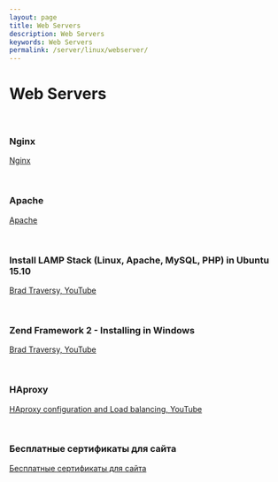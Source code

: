 ```yaml
---
layout: page
title: Web Servers
description: Web Servers
keywords: Web Servers
permalink: /server/linux/webserver/
---
```


# Web Servers

<br/>

### Nginx

[Nginx](/server/linux/webserver/nginx/)

<br/>

### Apache

[Apache](/server/linux/webserver/apache/)

<br/>

### Install LAMP Stack (Linux, Apache, MySQL, PHP) in Ubuntu 15.10

[Brad Traversy, YouTube](https://www.youtube.com/watch?v=vazRx1Ei8VA)

<br/>

### Zend Framework 2 - Installing in Windows

[Brad Traversy, YouTube](http://www.youtube.com/watch?v=NJVS5yt5fHw)

<br/>

### HAproxy

[HAproxy configuration and Load balancing, YouTube](https://www.youtube.com/watch?v=L6U0PcESQ4Y)

<br/>

### Бесплатные сертификаты для сайта

[Бесплатные сертификаты для сайта](/server/linux/webserver/cert-for-free/)

<!-- <br/>

### Сертификаты Let's Encrypt: получение, настройка и автоматизация

[Сертификаты Let's Encrypt: получение, настройка и автоматизация](https://unix.community/resources/18/) -->
